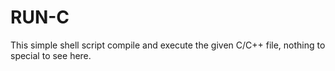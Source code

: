 # RUN-C

This simple shell script compile and execute the given C/C++ file, nothing to special to see here.